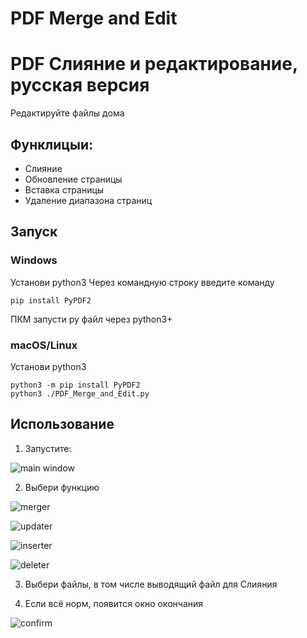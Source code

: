 # PDF Merge and Edit
# PDF Слияние и редактирование, русская версия
Редактируйте файлы дома

## Функлицыи:

* Слияние
* Обновление страницы
* Вставка страницы
* Удаление диапазона страниц

## Запуск

### Windows
Установи python3
Через командную строку введите команду
```
pip install PyPDF2
```
ПКМ запусти py файл через python3+

### macOS/Linux
Установи python3
```
python3 -m pip install PyPDF2
python3 ./PDF_Merge_and_Edit.py
```

## Использование

1. Запустите:

![main window](screenshots/main.png)

2. Выбери функцию

![merger](screenshots/merge.png)

![updater](screenshots/updater.png)

![inserter](screenshots/inserter.png)

![deleter](screenshots/deleter.png)

3. Выбери файлы, в том числе выводящий файл для Слияния

4. Если всё норм, появится окно окончания

![confirm](screenshots/confirm.png)
